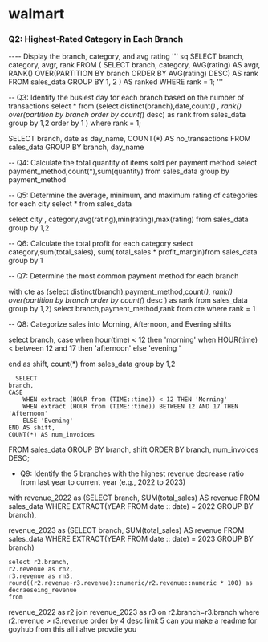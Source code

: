 # walmart

### Q2: Highest-Rated Category in Each Branch
 ---- Display the branch, category, and avg rating
''' sq
SELECT branch, category, avgr, rank 
FROM (
  SELECT branch, category, AVG(rating) AS avgr,
         RANK() OVER(PARTITION BY branch ORDER BY AVG(rating) DESC) AS rank
  FROM sales_data
  GROUP BY 1, 2
) AS ranked
WHERE rank = 1; '''

\-- Q3: Identify the busiest day for each branch based on the number of transactions
select \* from (select distinct(branch),date,count(*) ,
rank() over(partition by branch order by count(*) desc) as rank
from sales\_data
group by 1,2
order by 1
)
where rank = 1;

SELECT
branch,
date as day\_name,
COUNT(\*) AS no\_transactions
FROM sales\_data
GROUP BY branch, day\_name

\-- Q4: Calculate the total quantity of items sold per payment method
select payment\_method,count(\*),sum(quantity) from sales\_data
group by payment\_method

\-- Q5: Determine the average, minimum, and maximum rating of categories for each city
select \* from sales\_data

select city , category,avg(rating),min(rating),max(rating) from sales\_data
group by 1,2

\-- Q6: Calculate the total profit for each category
select category,sum(total\_sales),
sum( total\_sales \* profit\_margin)from sales\_data
group by 1

\-- Q7: Determine the most common payment method for each branch

with cte as (select distinct(branch),payment\_method,count(*),
rank() over(partition by branch order by count(*) desc ) as rank from sales\_data
group by 1,2)
select branch,payment\_method,rank from cte
where rank = 1

\-- Q8: Categorize sales into Morning, Afternoon, and Evening shifts

select branch,
case when hour(time) < 12 then 'morning'
when HOUR(time) < between 12 and 17 then 'afternoon'
else 'evening '

end as shift,
count(\*)
from sales\_data
group by 1,2

```
  SELECT
branch,
CASE 
    WHEN extract (HOUR from (TIME::time)) < 12 THEN 'Morning'
    WHEN extract (HOUR from (TIME::time)) BETWEEN 12 AND 17 THEN 'Afternoon'
    ELSE 'Evening'
END AS shift,
COUNT(*) AS num_invoices
```

FROM sales\_data
GROUP BY branch, shift
ORDER BY branch, num\_invoices DESC;

* Q9: Identify the 5 branches with the highest revenue decrease ratio from last year to current year (e.g., 2022 to 2023)

with revenue\_2022 as (SELECT
branch,
SUM(total\_sales) AS revenue
FROM
sales\_data
WHERE
EXTRACT(YEAR FROM date :: date) = 2022
GROUP BY
branch),

revenue\_2023 as (SELECT
branch,
SUM(total\_sales) AS revenue
FROM
sales\_data
WHERE
EXTRACT(YEAR FROM date :: date) = 2023
GROUP BY
branch)

```
select r2.branch,
r2.revenue as rn2,
r3.revenue as rn3,
round((r2.revenue-r3.revenue)::numeric/r2.revenue::numeric * 100) as decraeseing_revenue
from 
```

revenue\_2022 as r2
join
revenue\_2023 as r3
on r2.branch=r3.branch
where r2.revenue > r3.revenue
order by 4 desc limit 5 can you make  a readme for goyhub from this all i ahve provdie you
